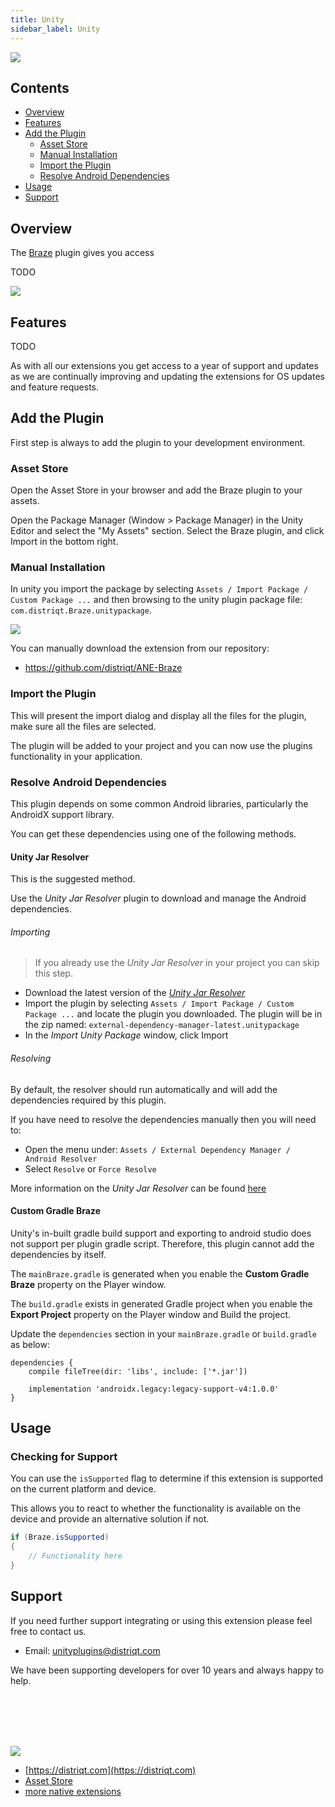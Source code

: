 ```yaml
---
title: Unity
sidebar_label: Unity
---
```


![](images/header.png)

<!--newpage-->


## Contents

- [Overview](#overview)
- [Features](#features)
- [Add the Plugin](#add-the-plugin)
    - [Asset Store](#asset-store)
    - [Manual Installation](#manual-installation)
    - [Import the Plugin](#import-the-plugin)
	- [Resolve Android Dependencies](#resolve-android-dependencies)
- [Usage](#usage)
- [Support](#support)


<!--newpage-->


## Overview

The [Braze](https://universalextensions.com/extension/com.distriqt.Braze) plugin gives
you access 


TODO

![](images/promo.png)

<!--newpage-->


## Features

TODO

As with all our extensions you get access to a year of support and updates as we are 
continually improving and updating the extensions for OS updates and feature requests.



## Add the Plugin

First step is always to add the plugin to your development environment. 


### Asset Store

Open the Asset Store in your browser and add the Braze plugin to your assets.

Open the Package Manager (Window > Package Manager) in the Unity Editor and select the "My Assets" section. Select the Braze plugin, and click Import in the bottom right.


### Manual Installation

In unity you import the package by selecting `Assets / Import Package / Custom Package ...` and then browsing to the unity plugin package file: `com.distriqt.Braze.unitypackage`.

![](images/unity-import-package.png)

You can manually download the extension from our repository:

- https://github.com/distriqt/ANE-Braze



### Import the Plugin


This will present the import dialog and display all the files for the plugin, make sure all the files are selected.

The plugin will be added to your project and you can now use the plugins functionality in your application.




### Resolve Android Dependencies

This plugin depends on some common Android libraries, particularly the AndroidX support library.

You can get these dependencies using one of the following methods.


#### Unity Jar Resolver

This is the suggested method.

Use the *Unity Jar Resolver* plugin to download and manage the Android dependencies. 



###### Importing

> If you already use the *Unity Jar Resolver* in your project you can skip this step.

- Download the latest version of the [*Unity Jar Resolver*](https://github.com/googlesamples/unity-jar-resolver/releases)
- Import the plugin by selecting `Assets / Import Package / Custom Package ...` and locate the plugin you downloaded. The plugin will be in the zip named: `external-dependency-manager-latest.unitypackage` 
- In the *Import Unity Package* window, click Import


###### Resolving

By default, the resolver should run automatically and will add the dependencies required by this plugin. 

If you have need to resolve the dependencies manually then you will need to:

- Open the menu under: `Assets / External Dependency Manager / Android Resolver`
- Select `Resolve` or `Force Resolve`


More information on the *Unity Jar Resolver* can be found [here](https://github.com/googlesamples/unity-jar-resolver)



#### Custom Gradle Braze

Unity's in-built gradle build support and exporting to android studio does not support per plugin gradle script. Therefore, this plugin cannot add the dependencies by itself.

The `mainBraze.gradle` is generated when you enable the **Custom Gradle Braze** property on the Player window.

The `build.gradle` exists in generated Gradle project when you enable the **Export Project** property on the Player window and Build the project.

Update the `dependencies` section in your `mainBraze.gradle` or `build.gradle` as below:

```
dependencies {
    compile fileTree(dir: 'libs', include: ['*.jar'])

    implementation 'androidx.legacy:legacy-support-v4:1.0.0'
}
```





<!--newpage-->



## Usage


### Checking for Support

You can use the `isSupported` flag to determine if this extension is supported on the current platform and device.

This allows you to react to whether the functionality is available on the device and provide an alternative solution if not.


```csharp
if (Braze.isSupported)
{
	// Functionality here
}
```





















<!--newpage-->





## Support

If you need further support integrating or using this extension please feel free to contact us.

- Email: unityplugins@distriqt.com

We have been supporting developers for over 10 years and always happy to help.


<br/>
<br/>
<br/>
<br/>


![](images/distriqt.png)

- [https://distriqt.com](https://distriqt.com)
- [Asset Store](https://assetstore.unity.com/publishers/46451)
- [more native extensions](http://universalextensions.com)
